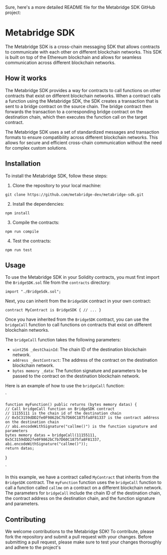 
Sure, here's a more detailed README file for the Metabridge SDK GitHub project:

# Metabridge SDK

The Metabridge SDK is a cross-chain messaging SDK that allows contracts to communicate with each other on different blockchain networks. This SDK is built on top of the Ethereum blockchain and allows for seamless communication across different blockchain networks.

## How it works

The Metabridge SDK provides a way for contracts to call functions on other contracts that exist on different blockchain networks. When a contract calls a function using the Metabridge SDK, the SDK creates a transaction that is sent to a bridge contract on the source chain. The bridge contract then forwards the transaction to a corresponding bridge contract on the destination chain, which then executes the function call on the target contract.

The Metabridge SDK uses a set of standardized messages and transaction formats to ensure compatibility across different blockchain networks. This allows for secure and efficient cross-chain communication without the need for complex custom solutions.

## Installation

To install the Metabridge SDK, follow these steps:

1.  Clone the repository to your local machine:


`git clone https://github.com/metabridge-dev/metabridge-sdk.git` 

2.  Install the dependencies:

`npm install` 

3.  Compile the contracts:

`npm run compile` 

4.  Test the contracts:

`npm run test` 

## Usage

To use the Metabridge SDK in your Solidity contracts, you must first import the `BridgeSDK.sol` file from the `contracts` directory:


`import "./BridgeSdk.sol";` 

Next, you can inherit from the `BridgeSDK` contract in your own contract:


`contract MyContract is BridgeSDK {
    // ...
}` 

Once you have inherited from the `BridgeSDK` contract, you can use the `bridgeCall` function to call functions on contracts that exist on different blockchain networks.

The `bridgeCall` function takes the following parameters:

-   `uint256 _destChainId`: The chain ID of the destination blockchain network.
-   `address _destContract`: The address of the contract on the destination blockchain network.
-   `bytes memory _data`: The function signature and parameters to be passed to the contract on the destination blockchain network.

Here is an example of how to use the `bridgeCall` function:




`


	function myFunction() public returns (bytes memory datas) {
    // Call bridgeCall function on BridgeSDK contract
    // 11155111 is the chain id of the destination chain
    // 0x5C3159dDD2fe0F9862bC7b7D60C1875fa8F81337 is the contract address on the destination chain
    // abi.encodeWithSignature("callme()") is the function signature and parameters
    bytes memory datas = bridgeCall(11155111, 0x5C3159dDD2fe0F9862bC7b7D60C1875fa8F81337, abi.encodeWithSignature("callme()"));
    return datas;
}

` 

In this example, we have a contract called `MyContract` that inherits from the `BridgeSDK` contract. The `myFunction` function uses the `bridgeCall` function to call a function called `callme` on a contract on a different blockchain network. The parameters for `bridgeCall` include the chain ID of the destination chain, the contract address on the destination chain, and the function signature and parameters.

## Contributing

We welcome contributions to the Metabridge SDK! To contribute, please fork the repository and submit a pull request with your changes. Before submitting a pull request, please make sure to test your changes thoroughly and adhere to the project's
